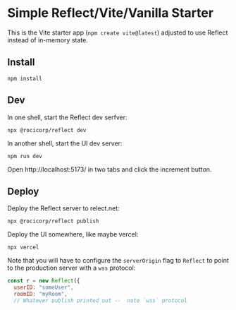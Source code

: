 # Simple Reflect/Vite/Vanilla Starter

This is the Vite starter app (`npm create vite@latest`) adjusted to use Reflect instead of in-memory state.

## Install

```
npm install
```

## Dev

In one shell, start the Reflect dev serfver:

```
npx @rocicorp/reflect dev
```

In another shell, start the UI dev server:

```
npm run dev
```

Open http://localhost:5173/ in two tabs and click the increment button.

## Deploy

Deploy the Reflect server to relect.net:

```
npx @rocicorp/reflect publish
```

Deploy the UI somewhere, like maybe vercel:

```
npx vercel
```

Note that you will have to configure the `serverOrigin` flag to `Reflect` to point to the production server with a `wss` protocol:

```js
const r = new Reflect({
  userID: "someUser",
  roomID: "myRoom",
  // Whatever publish printed out --  note `wss` protocol
  socketOrigin: "wss://reflect-starter-vanilla.rocicorp-bot.reflect-server.net",
  mutators,
});
```
